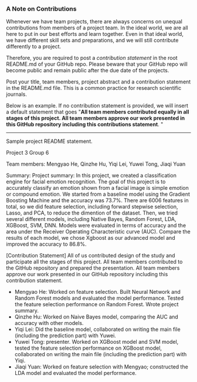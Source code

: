 ### A Note on Contributions

Whenever we have team projects, there are always concerns on unequal contributions from members of a project team. In the ideal world, we are all here to put in our best efforts and learn together. Even in that ideal world, we have different skill sets and preparations, and we will still contribute differently to a project. 

Therefore, you are required to post a *contribution statement* in the root README.md of your GitHub repo. Please beware that your GitHub repo will become public and remain public after the due date of the projects. 

Post your title, team members, project abstract and a contribution statement in the README.md file.  This is a common practice for research scientific journals. 

Below is an example. If no contribution statement is provided, we will insert a default statement that goes "**All team members contributed equally in all stages of this project. All team members approve our work presented in this GitHub repository including this contributions statement**. "

---
Sample project README statement.

Project 3 Group 6

Team members: Mengyao He, Qinzhe Hu, Yiqi Lei, Yuwei Tong, Jiaqi Yuan

Summary: Project summary: In this project, we created a classification engine for facial emotion recognition. The goal of this project is to accurately classify an emotion shown from a facial image is simple emotion or compound emotion. We started from a baseline model using the Gradient Boosting Machine and the accuracy was 73.7%. There are 6006 features in total, so we did feature selection, including forward stepwise selection, Lasso, and PCA, to reduce the dimention of the dataset. Then, we tried several different models, including Native Bayes, Random Forest, LDA, XGBoost, SVM, DNN. Models were evaluated in terms of accuracy and the area under the Receiver Operating Characteristic curve (AUC). Compare the results of each model, we chose Xgboost as our advanced model and improved the accuracy to 86.8%.

[Contribution Statement] All of us contributed design of the study and participate all the stages of this project. All team members contributed to the GitHub repository and prepared the presentation. All team members approve our work presented in our GitHub repository including this contribution statement.

+ Mengyao He: Worked on feature selection. Built Neural Network and Random Forest models and evaluated the model performance. Tested the feature selection performance on Random Forest. Wrote project summary.
+ Qinzhe Hu: Worked on Naive Bayes model, comparing the AUC and accuracy with other models.
+ Yiqi Lei: Did the baseline model, collaborated on writing the main file (including the prediction part) with Yuwei. 
+ Yuwei Tong: presenter. Worked on XGBoost model and SVM model, tested the feature selection performance on XGBoost model, collaborated on writing the main file (including the prediction part) with Yiqi.
+ Jiaqi Yuan: Worked on feature selection with Mengyao; constructed the LDA model and evaluated the model performance.
